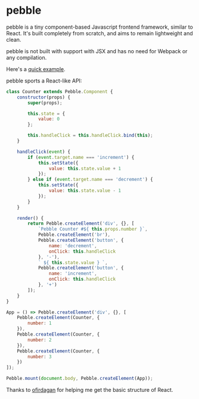 # pebble

pebble is a tiny component-based Javascript frontend framework, similar to React. It's built completely from scratch, and aims to remain lightweight and clean.

pebble is not built with support with JSX and has no need for Webpack or any compilation.

Here's a [quick example](https://kajchang.github.io/pebble/).

pebble sports a React-like API:

```js
class Counter extends Pebble.Component {
    constructor(props) {
        super(props);

        this.state = {
            value: 0
        };

        this.handleClick = this.handleClick.bind(this);
    }

    handleClick(event) {
        if (event.target.name === 'increment') {
            this.setState({
                value: this.state.value + 1
            });
        } else if (event.target.name === 'decrement') {
            this.setState({
                value: this.state.value - 1
            });
        }
    }

    render() {
        return Pebble.createElement('div', {}, [
            `Pebble Counter #${ this.props.number }`,
            Pebble.createElement('br'),
            Pebble.createElement('button', {
                name: 'decrement',
                onClick: this.handleClick
            }, '-'),
            ` ${ this.state.value } `,
            Pebble.createElement('button', {
                name: 'increment',
                onClick: this.handleClick
            }, '+')
        ]);
    }
}

App = () => Pebble.createElement('div', {}, [
    Pebble.createElement(Counter, {
        number: 1
    }),
    Pebble.createElement(Counter, {
        number: 2
    }),
    Pebble.createElement(Counter, {
        number: 3
    })
]);

Pebble.mount(document.body, Pebble.createElement(App));
```

Thanks to [ofirdagan](https://github.com/ofirdagan/build-your-own-react) for helping me get the basic structure of React.
